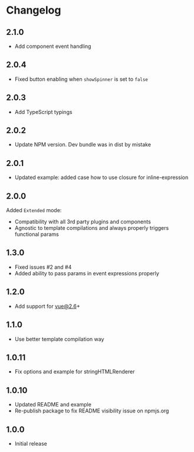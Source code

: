 # Changelog

## 2.1.0
- Add component event handling

## 2.0.4
- Fixed button enabling when `showSpinner` is set to `false`

## 2.0.3
- Add TypeScript typings

## 2.0.2
- Update NPM version. Dev bundle was in dist by mistake

## 2.0.1
- Updated example: added case how to use closure for inline-expression

## 2.0.0
Added `Extended` mode:
- Compatibility with all 3rd party plugins and components
- Agnostic to template compilations and always properly triggers functional params

## 1.3.0
- Fixed issues #2 and #4
- Added ability to pass params in event expressions properly

## 1.2.0
- Add support for vue@2.6+

## 1.1.0
- Use better template compilation way

## 1.0.11
- Fix options and example for stringHTMLRenderer

## 1.0.10
- Updated README and example
- Re-publish package to fix README visibility issue on npmjs.org


## 1.0.0
- Initial release
